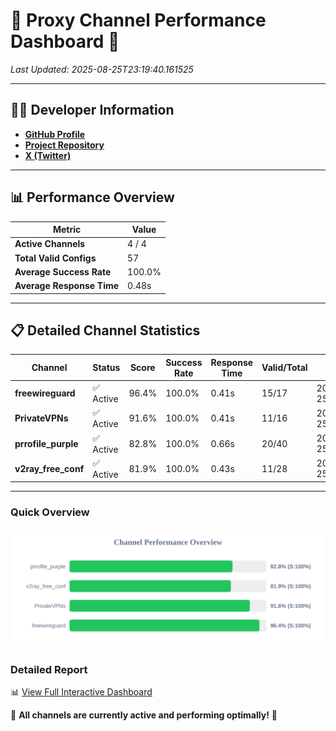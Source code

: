 # 🌟 Proxy Channel Performance Dashboard 🌟

_Last Updated: 2025-08-25T23:19:40.161525_

---

## 👩‍💻 Developer Information

- **[GitHub Profile](https://github.com/4n0nymou3)**  
- **[Project Repository](https://github.com/4n0nymou3/multi-proxy-config-fetcher)**  
- **[X (Twitter)](https://x.com/4n0nymou3)**  

---

## 📊 Performance Overview

| Metric                | Value       |
|-----------------------|-------------|
| **Active Channels**   | 4 / 4       |
| **Total Valid Configs** | 57          |
| **Average Success Rate** | 100.0%      |
| **Average Response Time** | 0.48s       |

---

## 📋 Detailed Channel Statistics

| Channel          | Status     | Score  | Success Rate | Response Time | Valid/Total | Last Success               |
|------------------|------------|--------|--------------|---------------|-------------|----------------------------|
| **freewireguard**  | ✅ Active  | 96.4%  | 100.0% | 0.41s         | 15/17       | 2025-08-25T23:19:40.159703 |
| **PrivateVPNs**  | ✅ Active  | 91.6%  | 100.0% | 0.41s         | 11/16       | 2025-08-25T23:19:39.720226 |
| **prrofile_purple**  | ✅ Active  | 82.8%  | 100.0% | 0.66s         | 20/40       | 2025-08-25T23:19:38.776414 |
| **v2ray_free_conf**  | ✅ Active  | 81.9%  | 100.0% | 0.43s         | 11/28       | 2025-08-25T23:19:39.267768 |

---

### Quick Overview
<div align="center">
  <a href="https://raw.githubusercontent.com/nullluser/NullRepo/refs/heads/main/assets/channel_stats_chart.svg">
    <img src="https://raw.githubusercontent.com/nullluser/NullRepo/refs/heads/main/assets/channel_stats_chart.svg" alt="Source Performance Statistics" width="800">
  </a>
</div>

### Detailed Report
📊 [View Full Interactive Dashboard](https://htmlpreview.github.io/?https://github.com/nullluser/NullRepo/blob/main/assets/performance_report.html)

🎉 **All channels are currently active and performing optimally!** 🎉
